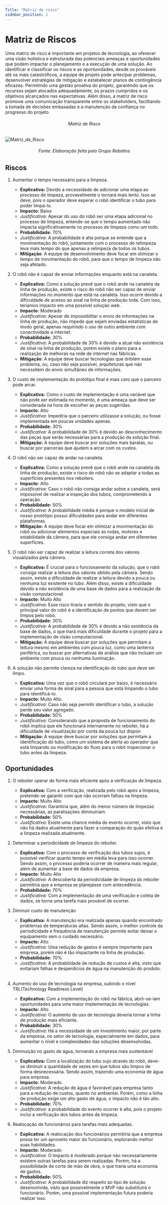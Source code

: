 ```yaml
---
Title: "Matriz de risco"
sidebar_position: 2
---
```


# Matriz de Riscos

Uma matriz de risco é importante em projetos de tecnologia, ao oferecer uma visão holística e estruturada das potenciais ameaças e oportunidades que podem impactar o planejamento e a execução de uma solução. Ao identificar e classificar os riscos e as oportunidades, desde os prováveis até os mais catastróficos, a equipe de projeto pode antecipar problemas, desenvolver estratégias de mitigação e estabelecer planos de contingência eficazes. Permitindo uma gestão proativa do projeto, garantindo que os recursos sejam alocados adequadamente, os prazos cumpridos e os objetivos alcançados nas expectativas. Além disso, a matriz de risco promove uma comunicação transparente entre os stakeholders, facilitando a tomada de decisões embasadas e a manutenção da confiança no progresso do projeto.

<h6 align="center"> Matriz de Risco </h6>

![Matriz_de_Risco](/img/matriz-de-risco.png)

<h6 align="center"> Fonte: Elaboração feita pelo Grupo Rebólins </h6>

## Riscos

1. Aumentar o tempo necessário para a limpeza.
   - **Explicativa:** Devido a necessidade de adicionar uma etapa ao processo de limpeza, provavelmente o tornará mais lento. Isso se deve, pois o operador deve esperar o robô identificar o tubo para poder limpá-lo. 
   - **Impacto:** Baixo
   - *Justificativa:* Apesar do uso do robô ser uma etapa adicional no processo de limpeza, entende-se que o tempo aumentado não impacta significativamente no processo de limpeza como um todo.
   - **Probabilidade:** 70%
   - *Justificativa:* A probabilidade é alta porque se entende que a movimentação do robô, juntamente com o processo de relimpeza leva mais tempo do que apenas a relimpeza de todos os tubos.
   - **Mitigação**: A equipe de desenvolvimento deve focar em otimizar o tempo de movimentação do robô, para que o tempo de limpeza não seja afetado.

2. O robô não é capaz de enviar informações enquanto está na canaleta.
   - **Explicativa:** Como a solução prevê que o robô ande na canaleta da linha de produção, existe o risco do robô não ser capaz de enviar informações no momento que está na canaleta. Isso ocorre devido a dificuldade de acesso ao sinal na linha de produção toda. Com isso, teríamos impacto em uma possível solução web.
   - **Impacto:** Moderado
   - *Justificativa:* Apesar de impossibilitar o envio de informações na linha de produção, não impede que sejam enviadas estatísticas de modo geral, apenas requirindo o uso de outro ambiente com conectividade a internet.
   - **Probabilidade:** 30%
   - *Justificativa:* A probabilidade de 30% é devido a atual não existência de sinal na linha de produção, porém existe o plano para a realização de melhoras na rede de internet nas fábricas.
   - **Mitigação**: A equipe deve buscar tecnologias que driblem esse problema, ou, caso não seja possível, arquiteturas que não necessitem do envio simultâneo de informações.

3. O custo de implementação do protótipo final é mais caro que o parceiro pode arcar.
   - **Explicativa:** Como o custo de implementação é uma variável que não pode ser estimada no momento, é uma ameaça que deve ser considerada na hora de escolher as peças sugeridas.
   - **Impacto:** Alto
   - *Justificativa:* Impediria que o parceiro utilizasse a solução, ou fosse implementada em poucas unidades apenas.
   - **Probabilidade:** 30%
   - *Justificativa:* A probabilidade de 30% é devido ao desconhecimento das peças que serão necessárias para a produção da solução final. 
   - **Mitigação:** A equipe deve buscar por soluções mais baratas, ou buscar por parcerias que ajudem a arcar com os custos.

4. O robô não ser capaz de andar na canaleta.
   - **Explicativa:** Como a solução prevê que o robô ande na canaleta da linha de produção, existe o risco do robô não se adaptar a todas as superfícies presentes nos reboilers.
   - **Impacto:** Alto
   - *Justificativa:* Caso o robô não consiga andar sobre a canaleta, será impossível de realizar a inspeção dos tubos, comprometendo a operação.
   - **Probabilidade:** 50%
   - *Justificativa:* A probabilidade média é porque o modelo inicial de nosso protótipo possui dificuldades para andar em diferentes plataformas.
   - **Mitigação:** A equipe deve focar em otimizar a movimentação do robô ou adicionar elementos especiais às rodas, motores e estabilidade da câmera, para que ele consiga andar em diferentes superfícies.


5. O robô não ser capaz de realizar a leitura correta dos valores visualizados pela câmera.
   - **Explicativa:** É crucial para o funcionamento da solução, que o robô consiga realizar a leitura dos valores obtido pela câmera. Sendo assim, existe a dificuldade de realizar a leitura devido a pouca ou nenhuma luz existente no tubo. Além disso, existe a dificuldade devido a não existência de uma base de dados para a realização da visão computacional.
   - **Impacto:** Muito Alto
   - *Justificativa:* Esse risco tiraria o sentido do projeto, visto que o principal valor do robô é a identificação de pontos que devem ser limpos pelo robô.
   - **Probabilidade:** 30%
   - *Justificativa:* A probabilidade de 30% é devido a não existência da base de dados, o que trará mais dificuldade durante o projeto para a implementação de visão computacional.
   - **Mitigação:** A equipe deve buscar por soluções que permitam a leitura mesmo em ambientes com pouca luz, como uma lanterna periférica, ou buscar por alternativas de análise que não incluam um ambiente com pouca ou nenhuma iluminação.

6. A solução não permite clareza na identificação do tubo que deve ser limpo.
   - **Explicativa:** Uma vez que o robô circulará por baixo, é necessário enviar uma forma de sinal para a pessoa que está limpando o tubo para identificá-lo. 
   - **Impacto:** Muito Alto.
   - *Justificativa:* Caso não seja permitir identificar o tubo, a solução perde seu valor agregado.
   - **Probabilidade:** 50%
   - *Justificativa:* Considerando que a proposta de funcionamento do robô implica que ele funcionará internamente no reboiler, há a dificuldade de visualização por conta da pouca luz dispon
   - **Mitigação:** A equipe deve buscar por soluções que permitam a identificação do tubo, como um sistema de alerta ao operador que está limpando ou modificação do fluxo para o robô inspecionar o tubo antes da limpeza.

## Oportunidades 

1. O reboiler operar de forma mais eficiente após a verificação de limpeza.
   - **Explicativa:** Com a verificação, realizada pelo robô após a limpeza, pretende-se garantir com que não ocorram falhas na limpeza. 
   - **Impacto:** Muito Alto 
   - *Justificativa:* Garantiria que, além do menor número de limpezas necessárias, as paralisações diminuiriam.
   - **Probabilidade:** 50%
   - *Justificativa:* Existe uma chance média do evento ocorrer, visto que não há dados atualmente para fazer a comparação do quão efetiva é a limpeza realizada atualmente.

2. Determinar a periodicidade de limpeza do reboiler.
   - **Explicativa:** Com o processo de verificação dos tubos sujos, é possível verificar quanto tempo em média leva para isso ocorrer. Sendo assim, o processo poderia ocorrer de maneira mais regular, além de aumentar a base de dados da empresa.
   - **Impacto:** Muito Alto
   - *Justificativa:* A descoberta da periodicidade de limpeza do reboiler permitiria que a empresa se planejasse com antecedência.
   - **Probabilidade:** 70%
   - *Justificativa:* Com a implementação de uma verificação e coleta de dados, se torna uma tarefa mais provável de ocorrer.

3. Diminuir custo de manutenção
   - **Explicativa:** A manutenção era realizada apenas quando encontrado problemas de temperaturas altas. Sendo assim, o melhor controle da periodicidade e frequência de manutenção permite evitar deixar o equipamento sem o cuidado necessário. 
   - **Impacto:** Alto
   - *Justificativa:* Uma redução de gastos é sempre importante para empresa, porém não é tão impactante na linha de produção.
   - **Probabilidade:** 70%
   - *Justificativa:* A probabilidade de redução de custos é alta, visto que evitariam falhas e desperdícios de água na manutenção do produto.
    
4. Aumento do uso de tecnologia na empresa, subindo o nível TRL(Technology Readiness Level)
   - **Explicativa:** Com a implementação do robô na fábrica, abrir-se-iam oportunidades para uma maior implementação de tecnologias.
   - **Impacto:** Alto
   - *Justificativa:* O aumento do uso de tecnologia deveria tornar a linha de produção mais eficiente. 
   - **Probabilidade:** 30%
   - *Justificativa:* Há a necessidade de um investimento maior, por parte da empresa, no setor de tecnologia, especialmente em dados, para aumentar o nível e complexidades das soluções desenvolvidas.
  
5. Diminuição no gasto de água, tornando a empresa mais sustentável
   - **Explicativa:** Com a localização do tubo sujo através do robô, deve-se diminuir a quantidade de vezes em que tubos são limpos de forma desnecessária. Sendo assim, trazendo uma economia de água para empresa.
   - **Impacto:** Moderado.
   - *Justificativa:* A redução de água é favorável para empresa tanto para a redução de custos, quanto no ambiental. Porém, como a linha de produção exige um alto gasto de água, o impacto não é tão alto.
   - **Probabilidade:** 70%
   - *Justificativa:* a probabilidade do evento ocorrer é alta, pois o projeto inclui a verificação dos tubos antes da limpeza.
 
6. Realocação de funcionários para tarefas mais adequadas.
   - **Explicativa:** A realocação dos funcionários permitiria que a empresa possa ter um aproveito maior do funcionário, explorando melhor suas habilidades.
   - **Impacto:** Moderado
   - *Justificativa:* O impacto é moderado porque não necessariamente existem outras tarefas para serem realizadas. Porém, há a possibilidade de corte de mão de obra, o que traria uma economia de gastos.
   - **Probabilidade:** 50%
   - *Justificativa:* A probabilidade diz respeito ao tipo de solução desenvolvida, visto que possivelmente o MVP não substituirá o funcionário. Porém, uma possível implementação futura poderia realizar isso.